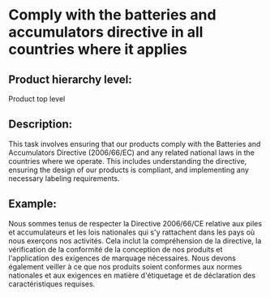 # Comply with the batteries and accumulators directive in all countries where it applies

## Product hierarchy level:
Product top level

## Description:
This task involves ensuring that our products comply with the Batteries and Accumulators Directive (2006/66/EC) and any related national laws in the countries where we operate. This includes understanding the directive, ensuring the design of our products is compliant, and implementing any necessary labeling requirements.

## Example:
Nous sommes tenus de respecter la Directive 2006/66/CE relative aux piles et accumulateurs et les lois nationales qui s'y rattachent dans les pays où nous exerçons nos activités. Cela inclut la compréhension de la directive, la vérification de la conformité de la conception de nos produits et l'application des exigences de marquage nécessaires. Nous devons également veiller à ce que nos produits soient conformes aux normes nationales et aux exigences en matière d'étiquetage et de déclaration des caractéristiques requises.
